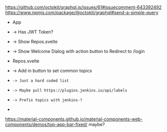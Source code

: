 https://github.com/octokit/graphql.js/issues/61#issuecomment-643392492
https://www.npmjs.com/package/@octokit/graphql#send-a-simple-query

* App
* -> Has JWT Token?
*   -> Show Repos.svelte
* -> Show Welcome Dialog with action button to Redirect to /login


* Repos.svelte
*   -> Add in button to set common topics
*     -> Just a hard coded list
*     -> Maybe pull https://plugins.jenkins.io/api/labels
*     -> Prefix topics with jenkins-?
*

https://material-components.github.io/material-components-web-components/demos/top-app-bar-fixed/ maybe?
